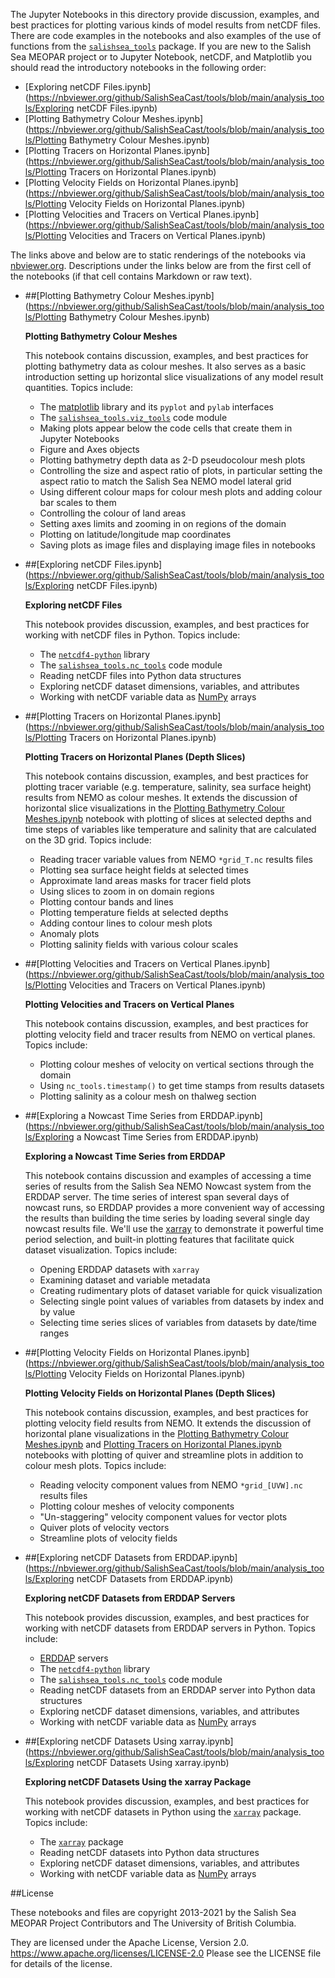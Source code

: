 The Jupyter Notebooks in this directory provide discussion,
examples, and best practices for plotting various kinds of model results
from netCDF files. There are code examples in the notebooks and also
examples of the use of functions from the
[`salishsea_tools`](https://salishsea-meopar-tools.readthedocs.org/en/latest/SalishSeaTools/salishsea-tools.html)
package.
If you are new to the Salish Sea MEOPAR project or to Jupyter Notebook,
netCDF, and Matplotlib you should read the introductory notebooks
in the following order:

* [Exploring netCDF Files.ipynb](https://nbviewer.org/github/SalishSeaCast/tools/blob/main/analysis_tools/Exploring netCDF Files.ipynb)
* [Plotting Bathymetry Colour Meshes.ipynb](https://nbviewer.org/github/SalishSeaCast/tools/blob/main/analysis_tools/Plotting Bathymetry Colour Meshes.ipynb)
* [Plotting Tracers on Horizontal Planes.ipynb](https://nbviewer.org/github/SalishSeaCast/tools/blob/main/analysis_tools/Plotting Tracers on Horizontal Planes.ipynb)
* [Plotting Velocity Fields on Horizontal Planes.ipynb](https://nbviewer.org/github/SalishSeaCast/tools/blob/main/analysis_tools/Plotting Velocity Fields on Horizontal Planes.ipynb)
* [Plotting Velocities and Tracers on Vertical Planes.ipynb](https://nbviewer.org/github/SalishSeaCast/tools/blob/main/analysis_tools/Plotting Velocities and Tracers on Vertical Planes.ipynb)

The links above and below are to static renderings of the notebooks via
[nbviewer.org](https://nbviewer.org/).
Descriptions under the links below are from the first cell of the notebooks
(if that cell contains Markdown or raw text).

* ##[Plotting Bathymetry Colour Meshes.ipynb](https://nbviewer.org/github/SalishSeaCast/tools/blob/main/analysis_tools/Plotting Bathymetry Colour Meshes.ipynb)

    **Plotting Bathymetry Colour Meshes**

    This notebook contains discussion, examples, and best practices for plotting bathymetry data as colour meshes. It also serves as a basic introduction setting up horizontal slice visualizations of any model result quantities.
    Topics include:

    * The [matplotlib](https://matplotlib.org/) library and its `pyplot` and `pylab` interfaces
    * The [`salishsea_tools.viz_tools`](https://salishsea-meopar-tools.readthedocs.org/en/latest/SalishSeaTools/salishsea-tools.html#module-viz_tools) code module
    * Making plots appear below the code cells that create them in Jupyter Notebooks
    * Figure and Axes objects
    * Plotting bathymetry depth data as 2-D pseudocolour mesh plots
    * Controlling the size and aspect ratio of plots,
    in particular setting the aspect ratio to match the Salish Sea NEMO model lateral grid
    * Using different colour maps for colour mesh plots and adding colour bar scales to them
    * Controlling the colour of land areas
    * Setting axes limits and zooming in on regions of the domain
    * Plotting on latitude/longitude map coordinates
    * Saving plots as image files and displaying image files in notebooks

* ##[Exploring netCDF Files.ipynb](https://nbviewer.org/github/SalishSeaCast/tools/blob/main/analysis_tools/Exploring netCDF Files.ipynb)

    **Exploring netCDF Files**

    This notebook provides discussion, examples, and best practices for working with netCDF files in Python.
    Topics include:

    * The [`netcdf4-python`](https://https://unidata.github.io/netcdf4-python/) library
    * The [`salishsea_tools.nc_tools`](https://salishsea-meopar-tools.readthedocs.org/en/latest/SalishSeaTools/salishsea-tools.html#module-nc_tools) code module
    * Reading netCDF files into Python data structures
    * Exploring netCDF dataset dimensions, variables, and attributes
    * Working with netCDF variable data as [NumPy](https://www.numpy.org/) arrays

* ##[Plotting Tracers on Horizontal Planes.ipynb](https://nbviewer.org/github/SalishSeaCast/tools/blob/main/analysis_tools/Plotting Tracers on Horizontal Planes.ipynb)

    **Plotting Tracers on Horizontal Planes (Depth Slices)**

    This notebook contains discussion, examples, and best practices for plotting tracer variable (e.g. temperature, salinity, sea surface height) results from NEMO as colour meshes. It extends the discussion of horizontal slice visualizations in the [Plotting Bathymetry Colour Meshes.ipynb](https://nbviewer.org/github/SalishSeaCast/tools/blob/main/analysis_tools/Plotting%20Bathymetry%20Colour%20Meshes) notebook with plotting of slices at selected depths and time steps of variables like temperature and salinity that are calculated on the 3D grid.
    Topics include:

    * Reading tracer variable values from NEMO `*grid_T.nc` results files
    * Plotting sea surface height fields at selected times
    * Approximate land areas masks for tracer field plots
    * Using slices to zoom in on domain regions
    * Plotting contour bands and lines
    * Plotting temperature fields at selected depths
    * Adding contour lines to colour mesh plots
    * Anomaly plots
    * Plotting salinity fields with various colour scales

* ##[Plotting Velocities and Tracers on Vertical Planes.ipynb](https://nbviewer.org/github/SalishSeaCast/tools/blob/main/analysis_tools/Plotting Velocities and Tracers on Vertical Planes.ipynb)

    **Plotting Velocities and Tracers on Vertical Planes**

    This notebook contains discussion, examples, and best practices for plotting velocity field and tracer results from NEMO on vertical planes.
    Topics include:

    * Plotting colour meshes of velocity on vertical sections through the domain
    * Using `nc_tools.timestamp()` to get time stamps from results datasets
    * Plotting salinity as a colour mesh on thalweg section

* ##[Exploring a Nowcast Time Series from ERDDAP.ipynb](https://nbviewer.org/github/SalishSeaCast/tools/blob/main/analysis_tools/Exploring a Nowcast Time Series from ERDDAP.ipynb)

    **Exploring a Nowcast Time Series from ERDDAP**

    This notebook contains discussion and examples of accessing a time series of
    results from the Salish Sea NEMO Nowcast system from the ERDDAP server.
    The time series of interest span several days of nowcast runs,
    so ERDDAP provides a more convenient way of accessing the results than building
    the time series by loading several single day nowcast results file.
    We'll use the [xarray](https://xarray.pydata.org/) to demonstrate it powerful
    time period selection,
    and built-in plotting features that facilitate quick dataset visualization.
    Topics include:

    * Opening ERDDAP datasets with `xarray`
    * Examining dataset and variable metadata
    * Creating rudimentary plots of dataset variable for quick visualization
    * Selecting single point values of variables from datasets by index and by value
    * Selecting time series slices of variables from datasets by date/time ranges

* ##[Plotting Velocity Fields on Horizontal Planes.ipynb](https://nbviewer.org/github/SalishSeaCast/tools/blob/main/analysis_tools/Plotting Velocity Fields on Horizontal Planes.ipynb)

    **Plotting Velocity Fields on Horizontal Planes (Depth Slices)**

    This notebook contains discussion, examples, and best practices for plotting velocity field results from NEMO. It extends the discussion of horizontal plane visualizations in the [Plotting Bathymetry Colour Meshes.ipynb](https://nbviewer.org/github/SalishSeaCast/tools/blob/main/analysis_tools/Plotting%20Bathymetry%20Colour%20Meshes) and [Plotting Tracers on Horizontal Planes.ipynb](https://nbviewer.org/github/SalishSeaCast/tools/blob/main/analysis_tools/Plotting%20Tracers%20on%20Horizontal%20Planes.ipynb) notebooks with plotting of quiver and streamline plots in addition to colour mesh plots.
    Topics include:

    * Reading velocity component values from NEMO `*grid_[UVW].nc` results files
    * Plotting colour meshes of velocity components
    * "Un-staggering" velocity component values for vector plots
    * Quiver plots of velocity vectors
    * Streamline plots of velocity fields

* ##[Exploring netCDF Datasets from ERDDAP.ipynb](https://nbviewer.org/github/SalishSeaCast/tools/blob/main/analysis_tools/Exploring netCDF Datasets from ERDDAP.ipynb)

    **Exploring netCDF Datasets from ERDDAP Servers**

    This notebook provides discussion, examples, and best practices for
    working with netCDF datasets from ERDDAP servers in Python.
    Topics include:

    * [ERDDAP](https://coastwatch.pfeg.noaa.gov/erddap/) servers
    * The [`netcdf4-python`](https://unidata.github.io/netcdf4-python/) library
    * The [`salishsea_tools.nc_tools`](https://salishsea-meopar-tools.readthedocs.org/en/latest/SalishSeaTools/salishsea-tools.html#module-nc_tools) code module
    * Reading netCDF datasets from an ERDDAP server into Python data structures
    * Exploring netCDF dataset dimensions, variables, and attributes
    * Working with netCDF variable data as [NumPy](https://www.numpy.org/) arrays

* ##[Exploring netCDF Datasets Using xarray.ipynb](https://nbviewer.org/github/SalishSeaCast/tools/blob/main/analysis_tools/Exploring netCDF Datasets Using xarray.ipynb)

    **Exploring netCDF Datasets Using the xarray Package**

    This notebook provides discussion, examples, and best practices for
    working with netCDF datasets in Python using the [`xarray`](https://xarray.pydata.org/) package.
    Topics include:

    * The [`xarray`](https://xarray.pydata.org/) package
    * Reading netCDF datasets into Python data structures
    * Exploring netCDF dataset dimensions, variables, and attributes
    * Working with netCDF variable data as [NumPy](https://www.numpy.org/) arrays


##License

These notebooks and files are copyright 2013-2021
by the Salish Sea MEOPAR Project Contributors
and The University of British Columbia.

They are licensed under the Apache License, Version 2.0.
https://www.apache.org/licenses/LICENSE-2.0
Please see the LICENSE file for details of the license.
